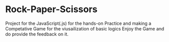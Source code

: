 # Rock-Paper-Scissors

Project for the JavaScript(.js) for the hands-on Practice and making a Competative Game for the viusailization of basic logics
Enjoy the Game and do provide the feedback on it.

